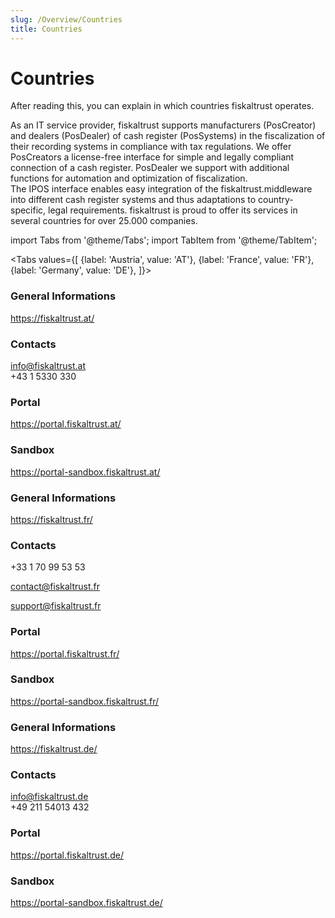 ```yaml
---
slug: /Overview/Countries
title: Countries
---
```


# Countries

After reading this, you can explain in which countries fiskaltrust operates.

As an IT service provider, fiskaltrust supports manufacturers (PosCreator) and dealers (PosDealer) of cash register (PosSystems) in the fiscalization of their recording systems in compliance with tax regulations. We offer PosCreators a license-free interface for simple and legally compliant connection of a cash register. PosDealer we support with additional functions for automation and optimization of fiscalization.  
The IPOS interface enables easy integration of the fiskaltrust.middleware into different cash register systems and thus adaptations to country-specific, legal requirements. fiskaltrust is proud to offer its services in several countries for over 25.000 companies.


import Tabs from '@theme/Tabs';
import TabItem from '@theme/TabItem';

<Tabs
  values={[
    {label: 'Austria', value: 'AT'},
    {label: 'France', value: 'FR'},
    {label: 'Germany', value: 'DE'},
  ]}>
  <TabItem value="AT">

### General Informations
https://fiskaltrust.at/

### Contacts
info@fiskaltrust.at  
+43 1 5330 330  

### Portal
https://portal.fiskaltrust.at/
### Sandbox
https://portal-sandbox.fiskaltrust.at/

  </TabItem>

  <TabItem value="FR">

### General Informations
https://fiskaltrust.fr/
### Contacts
+33 1 70 99 53 53  

contact@fiskaltrust.fr  

support@fiskaltrust.fr  

### Portal
https://portal.fiskaltrust.fr/
### Sandbox
https://portal-sandbox.fiskaltrust.fr/

  </TabItem>

  <TabItem value="DE">

### General Informations
https://fiskaltrust.de/

### Contacts
info@fiskaltrust.de  
+49 211 54013 432  

### Portal
https://portal.fiskaltrust.de/
### Sandbox
https://portal-sandbox.fiskaltrust.de/

  </TabItem>
</Tabs>